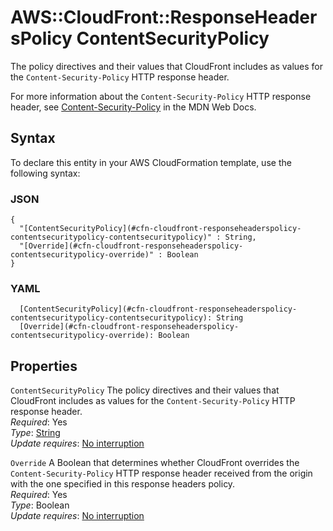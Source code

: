 # AWS::CloudFront::ResponseHeadersPolicy ContentSecurityPolicy<a name="aws-properties-cloudfront-responseheaderspolicy-contentsecuritypolicy"></a>

The policy directives and their values that CloudFront includes as values for the `Content-Security-Policy` HTTP response header\.

For more information about the `Content-Security-Policy` HTTP response header, see [Content\-Security\-Policy](https://developer.mozilla.org/en-US/docs/Web/HTTP/Headers/Content-Security-Policy) in the MDN Web Docs\.

## Syntax<a name="aws-properties-cloudfront-responseheaderspolicy-contentsecuritypolicy-syntax"></a>

To declare this entity in your AWS CloudFormation template, use the following syntax:

### JSON<a name="aws-properties-cloudfront-responseheaderspolicy-contentsecuritypolicy-syntax.json"></a>

```
{
  "[ContentSecurityPolicy](#cfn-cloudfront-responseheaderspolicy-contentsecuritypolicy-contentsecuritypolicy)" : String,
  "[Override](#cfn-cloudfront-responseheaderspolicy-contentsecuritypolicy-override)" : Boolean
}
```

### YAML<a name="aws-properties-cloudfront-responseheaderspolicy-contentsecuritypolicy-syntax.yaml"></a>

```
  [ContentSecurityPolicy](#cfn-cloudfront-responseheaderspolicy-contentsecuritypolicy-contentsecuritypolicy): String
  [Override](#cfn-cloudfront-responseheaderspolicy-contentsecuritypolicy-override): Boolean
```

## Properties<a name="aws-properties-cloudfront-responseheaderspolicy-contentsecuritypolicy-properties"></a>

`ContentSecurityPolicy` <a name="cfn-cloudfront-responseheaderspolicy-contentsecuritypolicy-contentsecuritypolicy"></a>
The policy directives and their values that CloudFront includes as values for the `Content-Security-Policy` HTTP response header\.  
_Required_: Yes  
_Type_: [String](#aws-properties-cloudfront-responseheaderspolicy-contentsecuritypolicy)  
_Update requires_: [No interruption](https://docs.aws.amazon.com/AWSCloudFormation/latest/UserGuide/using-cfn-updating-stacks-update-behaviors.html#update-no-interrupt)

`Override` <a name="cfn-cloudfront-responseheaderspolicy-contentsecuritypolicy-override"></a>
A Boolean that determines whether CloudFront overrides the `Content-Security-Policy` HTTP response header received from the origin with the one specified in this response headers policy\.  
_Required_: Yes  
_Type_: Boolean  
_Update requires_: [No interruption](https://docs.aws.amazon.com/AWSCloudFormation/latest/UserGuide/using-cfn-updating-stacks-update-behaviors.html#update-no-interrupt)
